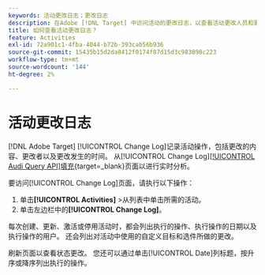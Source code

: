 ```yaml
---
keywords: 活动更改日志；更改日志
description: 在Adobe [!DNL Target] 中访问活动的更改日志，以查看活动更改人员和更改时间的记录。
title: 如何查看活动更改日志？
feature: Activities
exl-id: 72a901c1-4fba-4044-b72b-393cab56b936
source-git-commit: 15435b15d2da8412f0174f87d15d3c983098c223
workflow-type: tm+mt
source-wordcount: '144'
ht-degree: 2%

---
```


# 活动更改日志

[!DNL Adobe Target] [!UICONTROL Change Log]记录活动操作，包括更改的内容、更改者以及更改发生的时间。 从[!UICONTROL Change Log][[!UICONTROL Audi Query API]填充](https://experienceleague.adobe.com/en/docs/experience-platform/landing/governance-privacy-security/audit-logs/audit-api/overview){target=_blank}页面以进行实时分析。

要访问[!UICONTROL Change Log]页面，请执行以下操作：

1. 单击&#x200B;**[!UICONTROL Activities]** >从列表中单击所需的活动。
1. 单击左边栏中的&#x200B;**[!UICONTROL Change Log]**。

每次创建、更新、激活或停用活动时，都会列出执行的操作、执行操作的日期以及执行操作的用户。 还会列出对活动中使用的自定义目标和选件所做的更改。

刷新页面以查看状态更改。 您还可以通过单击[!UICONTROL Date]列标题，按升序或降序列出执行的操作。

